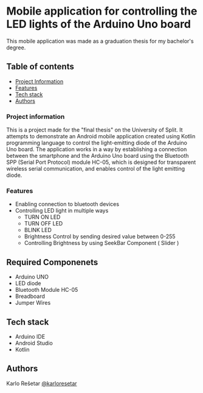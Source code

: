 # Mobile application for controlling the LED lights of the Arduino Uno board

This mobile application was made as a graduation thesis for my bachelor's degree.

## Table of contents

  - [Project Information](#Project-information)
  - [Features](#Features)
  - [Tech stack](Tech-stack)
  - [Authors](Authors)


### Project information
This is a project made for the "final thesis" on the University of Split. It attempts to demonstrate an Android mobile application created using Kotlin programming language to control the light-emitting diode of the Arduino Uno board. The application works in a way by establishing a connection between the smartphone and the Arduino Uno board using the Bluetooth SPP (Serial Port Protocol) module HC-05, which is designed for transparent wireless serial communication, and enables control of the light emitting diode.


### Features

  - Enabling connection to bluetooth devices
  - Controlling LED light in multiple ways
      - TURN ON LED
      - TURN OFF LED
      - BLINK LED
      - Brightness Control by sending desired value between 0-255
      - Controlling Brightness by using SeekBar Component ( Slider )


## Required Componenets

  - Arduino UNO
  - LED diode
  - Bluetooth Module HC-05
  - Breadboard
  - Jumper Wires

## Tech stack

  - Arduino IDE
  - Android Studio
  - Kotlin


## Authors

Karlo Rešetar [@karloresetar](https://github.com/karloresetar)
